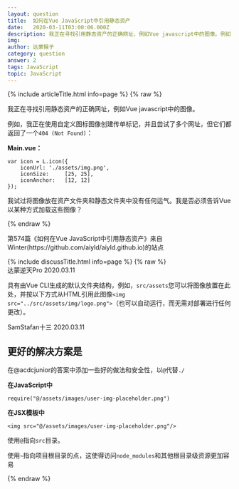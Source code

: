 ```yaml
---
layout: question
title:  如何在Vue JavaScript中引用静态资产
date:   2020-03-11T03:00:06.000Z
description: 我正在寻找引用静态资产的正确网址，例如Vue javascript中的图像。例如，我正在使用自定义图标图像创建传单标记，并且尝试了多个网址，但它们都返...
img: 
author: 达蒙猴子
category: question
answer: 2
tags: JavaScript
topic: JavaScript
---
```

<div class="article-root">
  <div class="article">
    {% include articleTitle.html info=page %}
    {% raw %}
    <div class="article-content"><p><font style="vertical-align: inherit;"><font style="vertical-align: inherit;">我正在寻找引用静态资产的正确网址，例如Vue javascript中的图像。</font></font></p>

<p><font style="vertical-align: inherit;"><font style="vertical-align: inherit;">例如，我正在使用自定义图标图像创建传单标记，并且尝试了多个网址，但它们都返回了一个</font></font><code>404 (Not Found)</code><font style="vertical-align: inherit;"><font style="vertical-align: inherit;">：</font></font></p>

<p><strong><font style="vertical-align: inherit;"><font style="vertical-align: inherit;">Main.vue：</font></font></strong></p>

<pre><code>var icon = L.icon({<font></font>
    iconUrl: './assets/img.png',<font></font>
    iconSize:     [25, 25],<font></font>
    iconAnchor:   [12, 12]<font></font>
});<font></font>
</code></pre>

<p><font style="vertical-align: inherit;"><font style="vertical-align: inherit;">我试过将图像放在资产文件夹和静态文件夹中没有任何运气。</font><font style="vertical-align: inherit;">我是否必须告诉Vue以某种方式加载这些图像？</font></font></p></div>
    {% endraw %}
  </div>
  <p class="winter_mark">第574篇《如何在Vue JavaScript中引用静态资产》来自Winter(https://github.com/aiyld/aiyld.github.io)的站点</p>
  <div class="discuss-wrapper">
    {% include discussTitle.html info=page %}
    {% raw %}
    <div class="discuss-item">
        <div class="discuss-parent">
          <div class="discuss-meta">
            <span class="discuss-user">达蒙逆天Pro</span>
            <span class="discuss-time">2020.03.11</span>
          </div>
          <div class="discuss-comment"><p><font style="vertical-align: inherit;"><font style="vertical-align: inherit;">具有由Vue CLI生成的默认文件夹结构，例如，</font></font><code>src/assets</code><font style="vertical-align: inherit;"><font style="vertical-align: inherit;">您可以将图像放置在此处，并按以下方式从HTML引用此图像</font></font><code>&lt;img src="../src/assets/img/logo.png"&gt;</code><font style="vertical-align: inherit;"><font style="vertical-align: inherit;">（也可以自动运行，而无需对部署进行任何更改）。</font></font></p></div>
        </div></div><div class="discuss-item">
        <div class="discuss-parent">
          <div class="discuss-meta">
            <span class="discuss-user">SamStafan十三</span>
            <span class="discuss-time">2020.03.11</span>
          </div>
          <div class="discuss-comment"><h2><font style="vertical-align: inherit;"><font style="vertical-align: inherit;">更好的解决方案是</font></font></h2>

<p><font style="vertical-align: inherit;"><font style="vertical-align: inherit;">在@acdcjunior的答案中添加一些好的做法和安全性，以</font></font><code>@</code><font style="vertical-align: inherit;"><font style="vertical-align: inherit;">代替</font></font><code>./</code></p>

<p><strong><font style="vertical-align: inherit;"><font style="vertical-align: inherit;">在JavaScript中</font></font></strong></p>

<pre><code>require("@/assets/images/user-img-placeholder.png")
</code></pre>

<p><strong><font style="vertical-align: inherit;"><font style="vertical-align: inherit;">在JSX模板中</font></font></strong></p>

<pre><code>&lt;img src="@/assets/images/user-img-placeholder.png"/&gt;
</code></pre>

<p><font style="vertical-align: inherit;"><font style="vertical-align: inherit;">使用</font></font><code>@</code><font style="vertical-align: inherit;"><font style="vertical-align: inherit;">指向</font></font><code>src</code><font style="vertical-align: inherit;"><font style="vertical-align: inherit;">目录。</font></font></p>

<p><font style="vertical-align: inherit;"><font style="vertical-align: inherit;">使用</font></font><code>~</code><font style="vertical-align: inherit;"><font style="vertical-align: inherit;">指向项目根目录的点，这使得访问</font></font><code>node_modules</code><font style="vertical-align: inherit;"><font style="vertical-align: inherit;">和其他根目录级资源</font><font style="vertical-align: inherit;">更加容易</font></font></p></div>
        </div></div>
    {% endraw %}
  </div>
<div>

